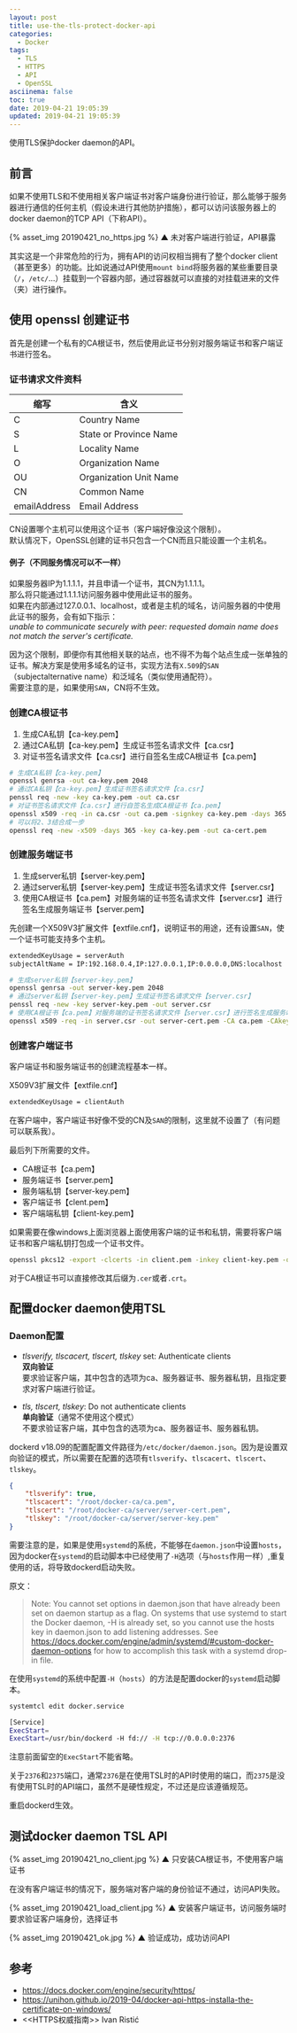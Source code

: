 ```yaml
---
layout: post
title: use-the-tls-protect-docker-api
categories:
  - Docker
tags:
  - TLS
  - HTTPS
  - API
  - OpenSSL
asciinema: false
toc: true
date: 2019-04-21 19:05:39
updated: 2019-04-21 19:05:39
---
```


使用TLS保护docker daemon的API。

<!-- more -->

## 前言

如果不使用TLS和不使用相关客户端证书对客户端身份进行验证，那么能够于服务器进行通信的任何主机（假设未进行其他防护措施），都可以访问该服务器上的docker daemon的TCP API（下称API）。

{% asset_img 20190421_no_https.jpg %}
▲ 未对客户端进行验证，API暴露

其实这是一个非常危险的行为，拥有API的访问权相当拥有了整个docker client（甚至更多）的功能。比如说通过API使用`mount bind`将服务器的某些重要目录（`/`，`/etc/`...）挂载到一个容器内部，通过容器就可以直接的对挂载进来的文件（夹）进行操作。

## 使用 openssl 创建证书

首先是创建一个私有的CA根证书，然后使用此证书分别对服务端证书和客户端证书进行签名。

### 证书请求文件资料

| 缩写 | 含义 |
| - | - |
| C | Country Name |
| S | State or Province Name |
| L | Locality Name |
| O | Organization Name |
| OU | Organization Unit Name |
| CN | Common Name |
| emailAddress | Email Address |

CN设置哪个主机可以使用这个证书（客户端好像没这个限制）。  
默认情况下，OpenSSL创建的证书只包含一个CN而且只能设置一个主机名。  

#### 例子（不同服务情况可以不一样）

如果服务器IP为1.1.1.1，并且申请一个证书，其CN为1.1.1.1。  
那么将只能通过1.1.1.1访问服务器中使用此证书的服务。  
如果在内部通过127.0.0.1、localhost，或者是主机的域名，访问服务器的中使用此证书的服务，会有如下指示：  
*unable to communicate securely with peer: requested domain name does not match the server's certificate.*

因为这个限制，即便你有其他相关联的站点，也不得不为每个站点生成一张单独的证书。解决方案是使用多域名的证书，实现方法有`X.509`的`SAN`（subjectalternative name）和泛域名（类似使用通配符）。  
需要注意的是，如果使用`SAN`，CN将不生效。

### 创建CA根证书

1. 生成CA私钥【ca-key.pem】
2. 通过CA私钥【ca-key.pem】生成证书签名请求文件【ca.csr】
3. 对证书签名请求文件【ca.csr】进行自签名生成CA根证书【ca.pem】

``` bash
# 生成CA私钥【ca-key.pem】
openssl genrsa -out ca-key.pem 2048
# 通过CA私钥【ca-key.pem】生成证书签名请求文件【ca.csr】
penssl req -new -key ca-key.pem -out ca.csr
# 对证书签名请求文件【ca.csr】进行自签名生成CA根证书【ca.pem】
openssl x509 -req -in ca.csr -out ca.pem -signkey ca-key.pem -days 365
# 可以将2、3结合成一步
openssl req -new -x509 -days 365 -key ca-key.pem -out ca-cert.pem
```

### 创建服务端证书

1. 生成server私钥【server-key.pem】
2. 通过server私钥【server-key.pem】生成证书签名请求文件【server.csr】
2. 使用CA根证书【ca.pem】对服务端的证书签名请求文件【server.csr】进行签名生成服务端证书【server.pem】

先创建一个X509V3扩展文件【extfile.cnf】，说明证书的用途，还有设置`SAN`，使一个证书可能支持多个主机。

``` bash
extendedKeyUsage = serverAuth
subjectAltName = IP:192.168.0.4,IP:127.0.0.1,IP:0.0.0.0,DNS:localhost
```


``` bash
# 生成server私钥【server-key.pem】
openssl genrsa -out server-key.pem 2048
# 通过server私钥【server-key.pem】生成证书签名请求文件【server.csr】
penssl req -new -key server-key.pem -out server.csr
# 使用CA根证书【ca.pem】对服务端的证书签名请求文件【server.csr】进行签名生成服务端证书【server.pem】
openssl x509 -req -in server.csr -out server-cert.pem -CA ca.pem -CAkey ca-key.pem -CAcreateserial -days 365 -extfile extfile.cnf
```

### 创建客户端证书

客户端证书和服务端证书的创建流程基本一样。

X509V3扩展文件【extfile.cnf】

``` bash
extendedKeyUsage = clientAuth
```

在客户端中，客户端证书好像不受的CN及`SAN`的限制，这里就不设置了（有问题可以联系我）。


最后列下所需要的文件。

- CA根证书【ca.pem】
- 服务端证书【server.pem】
- 服务端私钥【server-key.pem】
- 客户端证书【clent.pem】
- 客户端端私钥【client-key.pem】

如果需要在像windows上面浏览器上面使用客户端的证书和私钥，需要将客户端证书和客户端私钥打包成一个证书文件。

``` bash
openssl pkcs12 -export -clcerts -in client.pem -inkey client-key.pem -out client.p12
```

对于CA根证书可以直接修改其后缀为`.cer`或者`.crt`。

## 配置docker daemon使用TSL

### Daemon配置

- *tlsverify, tlscacert, tlscert, tlskey* set: Authenticate clients  
**双向验证**  
要求验证客户端，其中包含的选项为ca、服务器证书、服务器私钥，且指定要求对客户端进行验证。

- *tls, tlscert, tlskey*: Do not authenticate clients  
**单向验证**（通常不使用这个模式）  
不要求验证客户端，其中包含的选项为ca、服务器证书、服务器私钥。

dockerd v18.09的配置配置文件路径为`/etc/docker/daemon.json`。因为是设置双向验证的模式，所以需要在配置的选项有`tlsverify`、`tlscacert`、`tlscert`、`tlskey`。

``` json
{
	"tlsverify": true,
	"tlscacert": "/root/docker-ca/ca.pem",
	"tlscert": "/root/docker-ca/server/server-cert.pem",
	"tlskey": "/root/docker-ca/server/server-key.pem"
}
```


需要注意的是，如果是使用`systemd`的系统，不能够在`daemon.json`中设置`hosts`，因为docker在`systemd`的启动脚本中已经使用了`-H`选项（与`hosts`作用一样）,重复使用的话，将导致dockerd启动失败。

原文：

> Note: You cannot set options in daemon.json that have already been set on daemon startup as a flag. On systems that use systemd to start the Docker daemon, -H is already set, so you cannot use the hosts key in daemon.json to add listening addresses. See https://docs.docker.com/engine/admin/systemd/#custom-docker-daemon-options for how to accomplish this task with a systemd drop-in file.

在使用`systemd`的系统中配置`-H`（`hosts`）的方法是配置docker的`systemd`启动脚本。

``` bash
systemtcl edit docker.service
```

``` bash
[Service]
ExecStart=
ExecStart=/usr/bin/dockerd -H fd:// -H tcp://0.0.0.0:2376
```

注意前面留空的`ExecStart`不能省略。

关于`2376`和`2375`端口，通常`2376`是在使用TSL时的API时使用的端口，而`2375`是没有使用TSL时的API端口，虽然不是硬性规定，不过还是应该遵循规范。

重启dockerd生效。

## 测试docker daemon TSL API

{% asset_img 20190421_no_client.jpg %}
▲ 只安装CA根证书，不使用客户端证书

在没有客户端证书的情况下，服务端对客户端的身份验证不通过，访问API失败。

{% asset_img 20190421_load_client.jpg %}
▲ 安装客户端证书，访问服务端时要求验证客户端身份，选择证书

{% asset_img 20190421_ok.jpg %}
▲ 验证成功，成功访问API

## 参考

- <https://docs.docker.com/engine/security/https/>
- <https://unihon.github.io/2019-04/docker-api-https-installa-the-certificate-on-windows/>
- <<HTTPS权威指南>> Ivan Ristić
